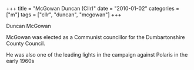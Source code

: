 +++
title = "McGowan Duncan (Cllr)"
date = "2010-01-02"
categories = ["m"]
tags = ["cllr", "duncan", "mcgowan"]
+++

Duncan McGowan  
  
McGowan was elected as a Communist councillor for the Dumbartonshire County Council.

He was also one of the leading lights in the campaign against Polaris in the early 1960s
